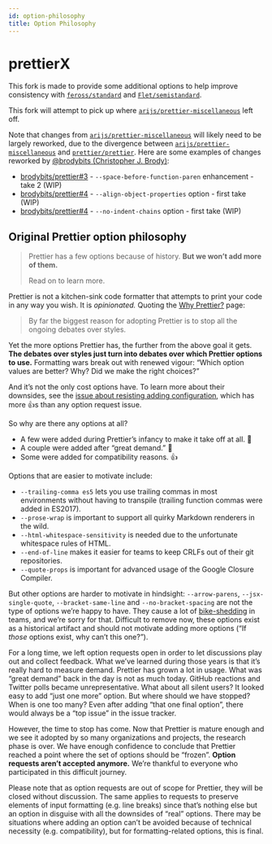 ```yaml
---
id: option-philosophy
title: Option Philosophy
---
```


# prettierX

This fork is made to provide some additional options to help improve consistency with [`feross/standard`](https://github.com/standard/standard) and [`Flet/semistandard`](https://github.com/Flet/semistandard).

This fork will attempt to pick up where [`arijs/prettier-miscellaneous`](https://github.com/arijs/prettier-miscellaneous) left off.

Note that changes from [`arijs/prettier-miscellaneous`](https://github.com/arijs/prettier-miscellaneous) will likely need to be largely reworked, due to the divergence between [`arijs/prettier-miscellaneous`](https://github.com/arijs/prettier-miscellaneous) and [`prettier/prettier`](https://github.com/prettier/prettier). Here are some examples of changes reworked by [@brodybits (Christopher J. Brody)](https://github.com/brodybits):

- [brodybits/prettier#3](https://github.com/brodybits/prettier/pull/3) - `--space-before-function-paren` enhancement - take 2 (WIP)
- [brodybits/prettier#4](https://github.com/brodybits/prettier/pull/4) - `--align-object-properties` option - first take (WIP)
- [brodybits/prettier#4](https://github.com/brodybits/prettier/pull/5) - `--no-indent-chains` option - first take (WIP)

## Original Prettier option philosophy

> Prettier has a few options because of history. **But we won’t add more of them.**
>
> Read on to learn more.

Prettier is not a kitchen-sink code formatter that attempts to print your code in any way you wish. It is _opinionated._ Quoting the [Why Prettier?](why-prettier.md) page:

> By far the biggest reason for adopting Prettier is to stop all the ongoing debates over styles.

Yet the more options Prettier has, the further from the above goal it gets. **The debates over styles just turn into debates over which Prettier options to use.** Formatting wars break out with renewed vigour: “Which option values are better? Why? Did we make the right choices?”

And it’s not the only cost options have. To learn more about their downsides, see the [issue about resisting adding configuration](https://github.com/prettier/prettier/issues/40), which has more 👍s than any option request issue.

So why are there any options at all?

- A few were added during Prettier’s infancy to make it take off at all. 🚀
- A couple were added after “great demand.” 🤔
- Some were added for compatibility reasons. 👍

Options that are easier to motivate include:

- `--trailing-comma es5` lets you use trailing commas in most environments without having to transpile (trailing function commas were added in ES2017).
- `--prose-wrap` is important to support all quirky Markdown renderers in the wild.
- `--html-whitespace-sensitivity` is needed due to the unfortunate whitespace rules of HTML.
- `--end-of-line` makes it easier for teams to keep CRLFs out of their git repositories.
- `--quote-props` is important for advanced usage of the Google Closure Compiler.

But other options are harder to motivate in hindsight: `--arrow-parens`, `--jsx-single-quote`, `--bracket-same-line` and `--no-bracket-spacing` are not the type of options we’re happy to have. They cause a lot of [bike-shedding](https://en.wikipedia.org/wiki/Law_of_triviality) in teams, and we’re sorry for that. Difficult to remove now, these options exist as a historical artifact and should not motivate adding more options (“If _those_ options exist, why can’t this one?”).

For a long time, we left option requests open in order to let discussions play out and collect feedback. What we’ve learned during those years is that it’s really hard to measure demand. Prettier has grown a lot in usage. What was “great demand” back in the day is not as much today. GitHub reactions and Twitter polls became unrepresentative. What about all silent users? It looked easy to add “just one more” option. But where should we have stopped? When is one too many? Even after adding “that one final option”, there would always be a “top issue” in the issue tracker.

However, the time to stop has come. Now that Prettier is mature enough and we see it adopted by so many organizations and projects, the research phase is over. We have enough confidence to conclude that Prettier reached a point where the set of options should be “frozen”. **Option requests aren’t accepted anymore.** We’re thankful to everyone who participated in this difficult journey.

Please note that as option requests are out of scope for Prettier, they will be closed without discussion. The same applies to requests to preserve elements of input formatting (e.g. line breaks) since that’s nothing else but an option in disguise with all the downsides of “real” options. There may be situations where adding an option can’t be avoided because of technical necessity (e.g. compatibility), but for formatting-related options, this is final.
